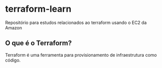 # terraform-learn
Repositório para estudos relacionados ao terraform usando o EC2 da Amazon

## O que é o Terraform? 
Terraform é uma ferramenta para provisionamento de infraestrutura como código.

